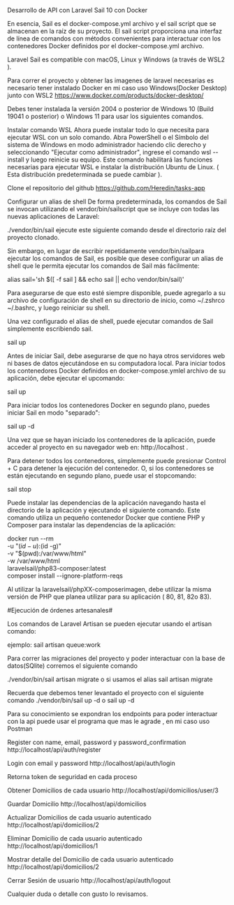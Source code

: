 Desarrollo de API con Laravel Sail 10 con Docker

En esencia, Sail es el docker-compose.yml archivo y el sail script que se almacenan en la raíz de su proyecto. El sail script proporciona una interfaz de línea de comandos con métodos convenientes para interactuar con los contenedores Docker definidos por el docker-compose.yml archivo.

Laravel Sail es compatible con macOS, Linux y Windows (a través de WSL2 ).

Para correr el proyecto y obtener las imagenes de laravel necesarias es necesario tener instalado Docker en mi caso uso Windows(Docker Desktop) junto con WSL2
https://www.docker.com/products/docker-desktop/

Debes tener instalada la versión 2004 o posterior de Windows 10 (Build 19041 o posterior) o Windows 11 para usar los siguientes comandos.

Instalar comando WSL
Ahora puede instalar todo lo que necesita para ejecutar WSL con un solo comando. Abra PowerShell o el Símbolo del sistema de Windows en modo administrador haciendo clic derecho y seleccionando "Ejecutar como administrador", ingrese el comando wsl --install y luego reinicie su equipo.
Este comando habilitará las funciones necesarias para ejecutar WSL e instalar la distribución Ubuntu de Linux. ( Esta distribución predeterminada se puede cambiar ).

Clone el repositorio del github
https://github.com/Heredin/tasks-app

Configurar un alias de shell
De forma predeterminada, los comandos de Sail se invocan utilizando el vendor/bin/sailscript que se incluye con todas las nuevas aplicaciones de Laravel:

./vendor/bin/sail ejecute este siguiente comando desde el directorio raíz del proyecto clonado.

Sin embargo, en lugar de escribir repetidamente vendor/bin/sailpara ejecutar los comandos de Sail, es posible que desee configurar un alias de shell que le permita ejecutar los comandos de Sail más fácilmente:

alias sail='sh $([ -f sail ] && echo sail || echo vendor/bin/sail)'

Para asegurarse de que esto esté siempre disponible, puede agregarlo a su archivo de configuración de shell en su directorio de inicio, como ~/.zshrco ~/.bashrc, y luego reiniciar su shell.

Una vez configurado el alias de shell, puede ejecutar comandos de Sail simplemente escribiendo sail.

sail up

Antes de iniciar Sail, debe asegurarse de que no haya otros servidores web ni bases de datos ejecutándose en su computadora local. Para iniciar todos los contenedores Docker definidos en docker-compose.ymlel archivo de su aplicación, debe ejecutar el upcomando:

sail up

Para iniciar todos los contenedores Docker en segundo plano, puedes iniciar Sail en modo "separado":

sail up -d

Una vez que se hayan iniciado los contenedores de la aplicación, puede acceder al proyecto en su navegador web en: http://localhost .

Para detener todos los contenedores, simplemente puede presionar Control + C para detener la ejecución del contenedor. O, si los contenedores se están ejecutando en segundo plano, puede usar el stopcomando:

sail stop

Puede instalar las dependencias de la aplicación navegando hasta el directorio de la aplicación y ejecutando el siguiente comando. Este comando utiliza un pequeño contenedor Docker que contiene PHP y Composer para instalar las dependencias de la aplicación:

docker run --rm \
 -u "$(id -u):$(id -g)" \
 -v "$(pwd):/var/www/html" \
 -w /var/www/html \
 laravelsail/php83-composer:latest \
 composer install --ignore-platform-reqs

Al utilizar la laravelsail/phpXX-composerimagen, debe utilizar la misma versión de PHP que planea utilizar para su aplicación ( 80, 81, 82o 83).

#Ejecución de órdenes artesanales#

Los comandos de Laravel Artisan se pueden ejecutar usando el artisan comando:

ejemplo: sail artisan queue:work

Para correr las migraciones del proyecto y poder interactuar con la base de datos(SQlite)
corremos el siguiente comando

./vendor/bin/sail artisan migrate o si usamos el alias
sail artisan migrate

Recuerda que debemos tener levantado el proyecto con el siguiente comando
./vendor/bin/sail up -d o sail up -d

Para su conocimiento se expondran los endpoints para poder interactuar con la api
puede usar el programa que mas le agrade , en mi caso uso Postman

Register con name, email, password y password_confirmation
http://localhost/api/auth/register

Login con email y password
http://localhost/api/auth/login

Retorna token de seguridad en cada proceso

Obtener Domicilios de cada usuario
http://localhost/api/domicilios/user/3

Guardar Domicilio
http://localhost/api/domicilios

Actualizar Domicilios de cada usuario autenticado
http://localhost/api/domicilios/2

Eliminar Domicilio de cada usuario autenticado
http://localhost/api/domicilios/1

Mostrar detalle del Domicilio de cada usuario autenticado
http://localhost/api/domicilios/2

Cerrar Sesión de usuario
http://localhost/api/auth/logout

Cualquier duda o detalle con gusto lo revisamos.
